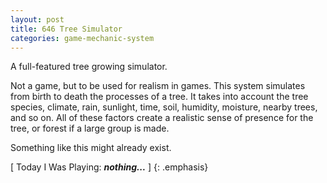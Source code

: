 ```yaml
---
layout: post
title: 646 Tree Simulator
categories: game-mechanic-system
---
```

A full-featured tree growing simulator.

Not a game, but to be used for realism in games.  This system simulates from birth to death the processes of a tree.  It takes into account the tree species, climate, rain, sunlight, time, soil, humidity, moisture, nearby trees, and so on.  All of these factors create a realistic sense of presence for the tree, or forest if a large group is made.

Something like this might already exist.

[ Today I Was Playing: ***nothing...*** ]
{: .emphasis}
